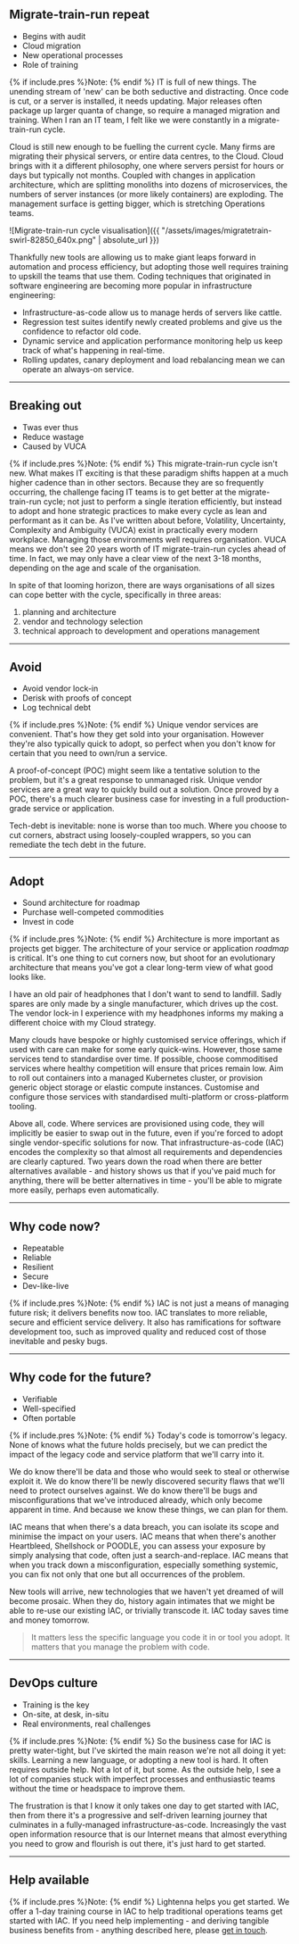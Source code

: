 
## Migrate-train-run repeat
* Begins with audit
* Cloud migration
* New operational processes
* Role of training

{% if include.pres %}Note: {% endif %}
IT is full of new things.
The unending stream of 'new' can be both seductive and distracting.
Once code is cut, or a server is installed, it needs updating. 
Major releases often package up larger quanta of change, so require a managed migration and training.
When I ran an IT team, I felt like we were constantly in a migrate-train-run cycle.

Cloud is still new enough to be fuelling the current cycle.
Many firms are migrating their physical servers, or entire data centres, to the Cloud.
Cloud brings with it a different philosophy, one where servers persist for hours or days but typically not months.
Coupled with changes in application architecture, which are splitting monoliths into dozens of microservices, the numbers of server instances (or more likely containers) are exploding.
The management surface is getting bigger, which is stretching Operations teams.

![Migrate-train-run cycle visualisation]({{ "/assets/images/migratetrain-swirl-82850_640x.png" | absolute_url }})

Thankfully new tools are allowing us to make giant leaps forward in automation and process efficiency, but adopting those well requires training to upskill the teams that use them.
Coding techniques that originated in software engineering are becoming more popular in infrastructure engineering:

* Infrastructure-as-code allow us to manage herds of servers like cattle.
* Regression test suites identify newly created problems and give us the confidence to refactor old code.
* Dynamic service and application performance monitoring help us keep track of what's happening in real-time.
* Rolling updates, canary deployment and load rebalancing mean we can operate an always-on service.

---

## Breaking out
* Twas ever thus
* Reduce wastage
* Caused by VUCA

{% if include.pres %}Note: {% endif %}
This migrate-train-run cycle isn't new.
What makes IT exciting is that these paradigm shifts happen at a much higher cadence than in other sectors.
Because they are so frequently occurring, the challenge facing IT teams is to get better at the migrate-train-run cycle; not just to perform a single iteration efficiently, but instead to adopt and hone strategic practices to make every cycle as lean and performant as it can be.
As I've written about before, Volatility, Uncertainty, Complexity and Ambiguity (VUCA) exist in practically every modern workplace.  Managing those environments well requires organisation.
VUCA means we don't see 20 years worth of IT migrate-train-run cycles ahead of time. 
In fact, we may only have a clear view of the next 3-18 months, depending on the age and scale of the organisation.

In spite of that looming horizon, there are ways organisations of all sizes can cope better with the cycle, specifically in three areas:
1. planning and architecture
2. vendor and technology selection
3. technical approach to development and operations management

---

## Avoid
* Avoid vendor lock-in
* Derisk with proofs of concept
* Log technical debt

{% if include.pres %}Note: {% endif %}
Unique vendor services are convenient.  That's how they get sold into your organisation.
However they're also typically quick to adopt, so perfect when you don't know for certain that you need to own/run a service.

A proof-of-concept (POC) might seem like a tentative solution to the problem, but it's a great response to unmanaged risk.
Unique vendor services are a great way to quickly build out a solution.
Once proved by a POC, there's a much clearer business case for investing in a full production-grade service or application.

Tech-debt is inevitable: none is worse than too much.
Where you choose to cut corners, abstract using loosely-coupled wrappers, so you can remediate the tech debt in the future.

---

## Adopt
* Sound architecture for roadmap
* Purchase well-competed commodities
* Invest in code

{% if include.pres %}Note: {% endif %}
Architecture is more important as projects get bigger.
The architecture of your service or application *roadmap* is critical.
It's one thing to cut corners now, but shoot for an evolutionary architecture that means you've got a clear long-term view of what good looks like.

I have an old pair of headphones that I don't want to send to landfill.
Sadly spares are only made by a single manufacturer, which drives up the cost.
The vendor lock-in I experience with my headphones informs my making a different choice with my Cloud strategy.

Many clouds have bespoke or highly customised service offerings, which if used with care can make for some early quick-wins.
However, those same services tend to standardise over time.
If possible, choose commoditised services where healthy competition will ensure that prices remain low.
Aim to roll out containers into a managed Kubernetes cluster, or provision generic object storage or elastic compute instances.
Customise and configure those services with standardised multi-platform or cross-platform tooling.

Above all, code.  Where services are provisioned using code, they will implicitly be easier to swap out in the future, even if you're forced to adopt single vendor-specific solutions for now.
That infrastructure-as-code (IAC) encodes the complexity so that almost all requirements and dependencies are clearly captured.
Two years down the road when there are better alternatives available - and history shows us that if you've paid much for anything, there will be better alternatives in time - you'll be able to migrate more easily, perhaps even automatically.

---

## Why code now?
* Repeatable
* Reliable
* Resilient
* Secure
* Dev-like-live

{% if include.pres %}Note: {% endif %}
IAC is not just a means of managing future risk; it delivers benefits now too.
IAC translates to more reliable, secure and efficient service delivery.
It also has ramifications for software development too, such as improved quality and reduced cost of those inevitable and pesky bugs.

---

## Why code for the future?
* Verifiable
* Well-specified
* Often portable

{% if include.pres %}Note: {% endif %}
Today's code is tomorrow's legacy.
None of knows what the future holds precisely, but we can predict the impact of the legacy code and service platform that we'll carry into it.

We do know there'll be data and those who would seek to steal or otherwise exploit it.
We do know there'll be newly discovered security flaws that we'll need to protect ourselves against.
We do know there'll be bugs and misconfigurations that we've introduced already, which only become apparent in time.
And because we know these things, we can plan for them.

IAC means that when there's a data breach, you can isolate its scope and minimise the impact on your users.
IAC means that when there's another Heartbleed, Shellshock or POODLE, you can assess your exposure by simply analysing that code, often just a search-and-replace.
IAC means that when you track down a misconfiguration, especially something systemic, you can fix not only that one but all occurrences of the problem.

New tools will arrive, new technologies that we haven't yet dreamed of will become prosaic.
When they do, history again intimates that we might be able to re-use our existing IAC, or trivially transcode it.
IAC today saves time and money tomorrow.

> It matters less the specific language you code it in or tool you adopt.  It matters that you manage the problem with code.

---

## DevOps culture
* Training is the key
* On-site, at desk, in-situ
* Real environments, real challenges

{% if include.pres %}Note: {% endif %}
So the business case for IAC is pretty water-tight, but I've skirted the main reason we're not all doing it yet: skills.
Learning a new language, or adopting a new tool is hard.
It often requires outside help.
Not a lot of it, but some.
As the outside help, I see a lot of companies stuck with imperfect processes and enthusiastic teams without the time or headspace to improve them.

The frustration is that I know it only takes one day to get started with IAC, then from there it's a progressive and self-driven learning journey that culminates in a fully-managed infrastructure-as-code.
Increasingly the vast open information resource that is our Internet means that almost everything you need to grow and flourish is out there, it's just hard to get started.

---

## Help available

{% if include.pres %}Note: {% endif %}
Lightenna helps you get started.  We offer a 1-day training course in IAC to help traditional operations teams get started with IAC.
If you need help implementing - and deriving tangible business benefits from - anything described here, please [get in touch](/contact).
